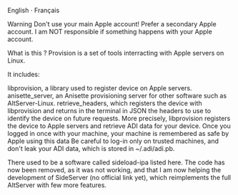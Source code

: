English ⋅ Français

Warning
Don't use your main Apple account! Prefer a secondary Apple account.
I am NOT responsible if something happens with your Apple account.

What is this ?
Provision is a set of tools interracting with Apple servers on Linux.

It includes:

libprovision, a library used to register device on Apple servers.
anisette_server, an Anisette provisioning server for other software such as AltServer-Linux.
retrieve_headers, which registers the device with libprovision and returns in the terminal in JSON the headers to use to identify the device on future requests.
More precisely, libprovision registers the device to Apple servers and retrieve ADI data for your device. Once you logged in once with your machine, your machine is remembered as safe by Apple using this data Be careful to log-in only on trusted machines, and don't leak your ADI data, which is stored in ~/.adi/adi.pb.

There used to be a software called sideload-ipa listed here. The code has now been removed, as it was not working, and that I am now helping the development of SideServer (no official link yet), which reimplements the full AltServer with few more features.
